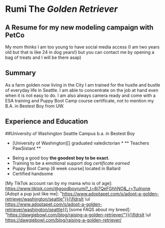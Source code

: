 # Rumi The *Golden Retriever*
## A Resume for my new modeling campaign with PetCo
My mom thinks I am too young to have social media access (I am two years old but that is like 24 in dog years!) but you can contact me by opening a bag of treats and I will be there asap)

## Summary
As a farm golden now living in the City I am trained for the hustle and bustle of everyday life in Seattle. I am able to concentrate on the job at hand even when it is not easy to do. I am also always camera ready and come with a ESA training and Puppy Boot Camp course certificate, not to mention my B.A. in Bestest Boy from UW. 

## Experience and Education
##University of Washington Seattle Campus b.a. in Bestest Boy
* [University of Washington][] graduated valedictorian *
** Teachers PawSistant **
- Being a good boy **the goodest boy to be exact**.
- Training to be a emotional support dog *certificate earned*
- Puppy Boot Camp [6 week course] located in Ballard
- Certified handsome

[My TikTok account ran by my mama who is of age]: https://www.tiktok.com/@goodboyrumi?_t=8j7QeFGhhNO&_r=1\ulnone \
[Adopt a pup just like me]: "https://www.adoptapet.com/s/adopt-a-golden-retriever/washington/seattle"}}{\fldrslt \ul https://www.adoptapet.com/s/adopt-a-golden-retriever/washington/seattle}}\
[some FAQS about my breed]: "https://dawgiebowl.com/blog/raising-a-golden-retriever/"}}{\fldrslt \ul https://dawgiebowl.com/blog/raising-a-golden-retriever/ 
